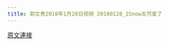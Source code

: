 ```yaml
---
title: 郭文贵2018年1月28日视频 20180128_2Snow太可爱了
---
```


[原文連接](https://gnews.org/ThreadView/53477374)


